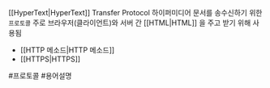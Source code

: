 [[HyperText|HyperText]] Transfer Protocol
하이퍼미디어 문서를 송수신하기 위한 `프로토콜`
주로 브라우저(클라이언트)와 서버 간 [[HTML|HTML]] 을 주고 받기 위해 사용됨

- [[HTTP 메소드|HTTP 메소드]]
- [[HTTPS|HTTPS]]

#프로토콜 #용어설명  